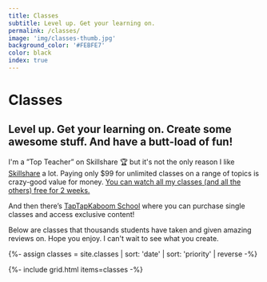 ```yaml
---
title: Classes
subtitle: Level up. Get your learning on.
permalink: /classes/
image: 'img/classes-thumb.jpg'
background_color: '#FEBFE7'
color: black
index: true
---
```

<h1>Classes</h1>
<h2>Level up. Get your learning on. Create some awesome stuff. And have a butt-load of fun!</h2>

<p>I'm a ”Top Teacher” on Skillshare 🏆 but it's not the only reason I like <a href="https://skl.sh/2I3yuwd">Skillshare</a> a lot. Paying only $99 for unlimited classes on a range of topics is crazy-good value for money. <a href="https://skl.sh/2I3yuwd">You can watch all my classes (and all the others) free for 2 weeks.</a></p>

<p>And then there’s <a href="https://ttkb.me/school">TapTapKaboom School</a> where you can purchase single classes and access exclusive content!</p>

<p>Below are classes that thousands students have taken and given amazing reviews on. Hope you enjoy. I can't wait to see what you create.</p>

{%- assign classes = site.classes | sort: 'date' | sort: 'priority' | reverse -%}

{%- include grid.html items=classes -%}